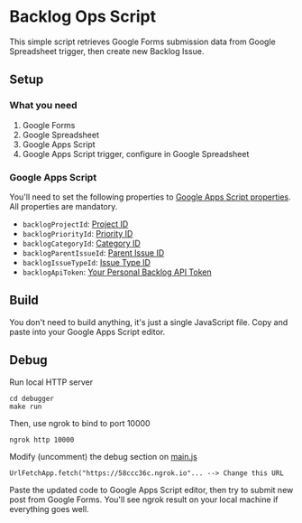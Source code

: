 # Backlog Ops Script

This simple script retrieves Google Forms submission data from Google Spreadsheet trigger, then create new Backlog Issue.

## Setup

### What you need

1. Google Forms
2. Google Spreadsheet
3. Google Apps Script
4. Google Apps Script trigger, configure in Google Spreadsheet

### Google Apps Script

You'll need to set the following properties to [Google Apps Script properties](https://qiita.com/unsoluble_sugar/items/ec5c935c4bfc2e06b246).
All properties are mandatory.

- `backlogProjectId`: [Project ID](https://yatta47.hateblo.jp/entry/2017/07/08/130000)
- `backlogPriorityId`: [Priority ID](https://developer.nulab.com/ja/docs/backlog/api/2/get-priority-list/)
- `backlogCategoryId`: [Category ID](https://developer.nulab.com/ja/docs/backlog/api/2/get-category-list/)
- `backlogParentIssueId`: [Parent Issue ID](https://developer.nulab.com/docs/backlog/api/2/get-issue-list/)
- `backlogIssueTypeId`: [Issue Type ID](https://developer.nulab.com/ja/docs/backlog/api/2/get-issue-type-list/)
- `backlogApiToken`: [Your Personal Backlog API Token](https://developer.nulab.com/ja/docs/backlog/auth/)

## Build

You don't need to build anything, it's just a single JavaScript file.
Copy and paste into your Google Apps Script editor.

## Debug

Run local HTTP server

    cd debugger
    make run

Then, use ngrok to bind to port 10000

    ngrok http 10000

Modify (uncomment) the debug section on [main.js](main.js)

    UrlFetchApp.fetch("https://58ccc36c.ngrok.io"... --> Change this URL

Paste the updated code to Google Apps Script editor, then try to submit new post from Google Forms.
You'll see ngrok result on your local machine if everything goes well.

